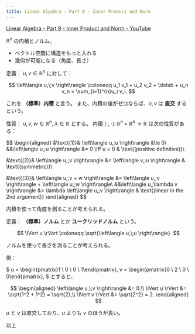 ```yaml
---
title: Linear Algebra - Part 9 - Inner Product and Norm
---
```


[Linear Algebra - Part 9 - Inner Product and Norm - YouTube](https://www.youtube.com/watch?v=SCTWQ_W1Cw8&list=PLBh2i93oe2quLc5zaxD0WHzQTGrXMwAI6&index=9)

$\mathbb R^n$ の内積とノルム。

* ベクトル空間に構造をもっと入れる
* 幾何が可能になる（角度、長さ）

定義：
${u, v \in \mathbb R^n}$ に対して：

$$
\left\langle u,\;v \right\rangle \coloneqq 
u_1 v_1 + u_2 v_2 + \dotsb + u_n v_n
= \sum_{i=1}^{n}u_i v_i.
$$

これを **（標準）内積** と言う。
また、内積の値がゼロならば、$u, v$ は **直交** するという。

性質：
${u, v, w \in \mathbb R^n,}\;{\lambda \in \mathbb R}$ とする。
内積 ${\left\langle \cdot,\;\cdot \right\rangle \colon \mathbb R^n \times \mathbb R^n \longrightarrow \mathbb R}$
は次の性質がある：

$$
\begin{aligned}
&\text{(1)}&
  \left\langle u,\;u \right\rangle &\le 0\\
&&\left\langle u,\;u \right\rangle &= 0 \iff u = 0 & \text{(positive definitive)}\\

&\text{(2)}&
  \left\langle u,\;v \right\rangle &= \left\langle v,\;u \right\rangle & \text{(symmetric)}\\

&\text{(3)}&
  \left\langle u,\;v + w \right\rangle &= \left\langle u,\;v \right\rangle + \left\langle u,\;w \right\rangle\\
&&\left\langle u,\;\lambda v \right\rangle &= \lambda \left\langle u,\;v \right\rangle
& \text{(linear in the 2nd argument)}
\end{aligned}
$$

内積を使って角度を測ることが考えられる。

定義：
**（標準）ノルム** とか **ユークリッドノルム** という。

$$
\lVert u \rVert \coloneqq \sqrt{\left\langle u,\;u \right\rangle}.
$$

ノルムを使って長さを測ることが考えられる。

例：

$
u = \begin{pmatrix}1 \\ 0 \\ 0 \\ 1\end{pmatrix},
v = \begin{pmatrix}0 \\ 2 \\ 0 \\ 0\end{pmatrix},
$
とすると、

$$
\begin{aligned}
\left\langle u,\;v \right\rangle &= 0.\\
\lVert u \rVert &= \sqrt{1^2 + 1^2} = \sqrt{2},\\
\lVert v \rVert &= \sqrt{2^2} = 2.
\end{aligned}
$$

$u$ と $v$ は直交しており、$u$ よりも $v$ のほうが長い。

以上
